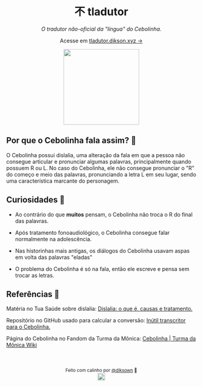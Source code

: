 <div align="center">
  <h1>不 tladutor</h1>

_O tradutor não-oficial da "língua" do Cebolinha._

Acesse em [tladutor.dikson.xyz →](https://tladutor.dikson.xyz)

<img align="center" height="200px" src="https://user-images.githubusercontent.com/49994083/189575240-6bb42396-df61-4d81-9e4e-68e80053afae.png">

</div>

## Por que o Cebolinha fala assim? 💬

O Cebolinha possui dislalia, uma alteração da fala em que a pessoa não
consegue articular e pronunciar algumas palavras, principalmente quando
possuem R ou L. No caso do Cebolinha, ele não consegue pronunciar o "R"
do começo e meio das palavras, pronunciando a letra L em seu lugar, sendo uma característica marcante do personagem.

## Curiosidades 🧅

- Ao contrário do que <b>muitos</b> pensam, o Cebolinha não troca o R do final
  das palavras.

- Após tratamento fonoaudiológico, o Cebolinha consegue falar normalmente na adolescência.

- Nas historinhas mais antigas, os diálogos do Cebolinha usavam aspas em
  volta das palavras "eladas"

- O problema do Cebolinha é só na fala, então ele escreve e pensa sem trocar as letras.

## Referências 💭

Matéria no Tua Saúde sobre dislalia: [Dislalia: o que é, causas e
tratamento.](https://www.tuasaude.com/dislalia/)

Repositório no GitHub usado para calcular a conversão: [Inútil
transcritor para o Cebolinha.](https://github.com/theuves-projects/cebolinha)

Página do Cebolinha no Fandom da Turma da Mônica: [Cebolinha | Turma da Mônica Wiki](https://monica.fandom.com/pt-br/wiki/Cebolinha)

<br>

<div align="center">

<sub>Feito com calinho por <a href="https://dikson.xyz">@diksown<a> 💚</sub>  
<img height="20px" src="https://user-images.githubusercontent.com/49994083/189573872-f81a164a-de54-4536-a520-5e5124cf9653.png">

</div>

